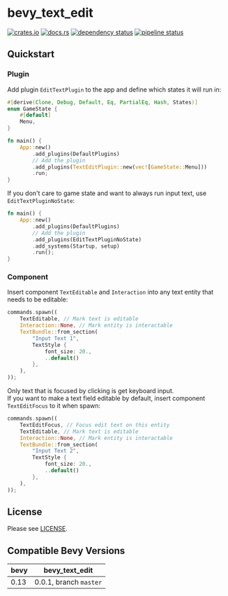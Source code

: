 bevy_text_edit
==============

[![crates.io](https://img.shields.io/crates/v/bevy_text_edit)](https://crates.io/crates/bevy_text_edit)
[![docs.rs](https://docs.rs/bevy_text_edit/badge.svg)](https://docs.rs/bevy_text_edit)
[![dependency status](https://deps.rs/repo/gitlab/kimtinh/bevy-text-edit/status.svg)](https://deps.rs/repo/gitlab/kimtinh/bevy-text-edit)
[![pipeline status](https://gitlab.com/kimtinh/bevy-text-edit/badges/master/pipeline.svg)](https://gitlab.com/kimtinh/bevy-text-edit/-/commits/master)


Quickstart
----------

### Plugin

Add plugin `EditTextPlugin` to the app and define which states it will run in:

```rust
#[derive(Clone, Debug, Default, Eq, PartialEq, Hash, States)]
enum GameState {
    #[default]
    Menu,
}

fn main() {
    App::new()
        .add_plugins(DefaultPlugins)
        // Add the plugin
        .add_plugins(TextEditPlugin::new(vec![GameState::Menu]))
        .run;
}
```

If you don't care to game state and want to always run input text, use `EditTextPluginNoState`:

```rust
fn main() {
    App::new()
        .add_plugins(DefaultPlugins)
        // Add the plugin
        .add_plugins(EditTextPluginNoState)
        .add_systems(Startup, setup)
        .run();
}
```

### Component

Insert component `TextEditable` and `Interaction` into any text entity that needs to be editable:

```rust
commands.spawn((
    TextEditable, // Mark text is editable
    Interaction::None, // Mark entity is interactable
    TextBundle::from_section(
        "Input Text 1",
        TextStyle {
            font_size: 20.,
            ..default()
        },
    ),
));
```

Only text that is focused by clicking is get keyboard input.  
If you want to make a text field editable by default, insert component `TextEditFocus` to it when spawn:

```rust
commands.spawn((
    TextEditFocus, // Focus edit text on this entity
    TextEditable, // Mark text is editable
    Interaction::None, // Mark entity is interactable
    TextBundle::from_section(
        "Input Text 2",
        TextStyle {
            font_size: 20.,
            ..default()
        },
    ),
));
```

License
-------

Please see [LICENSE](./LICENSE).


Compatible Bevy Versions
------------------------

| bevy | bevy_text_edit         |
|------|------------------------|
| 0.13 | 0.0.1, branch `master` |

